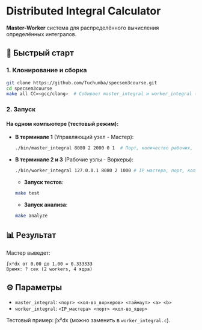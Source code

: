# Distributed Integral Calculator  

**Master-Worker** система для распределённого вычисления определённых интегралов.  

## 🚀 Быстрый старт  

### 1. Клонирование и сборка  
```bash  
git clone https://github.com/Tuchumba/specsem3course.git
cd specsem3course 
make all CC=<gcc/clang>  # Собирает master_integral и worker_integral (указание компилятора опционально)
```  

### 2. Запуск  
#### На одном компьютере (тестовый режим):  
- **В терминале 1** (Управляющий узел - Мастер):  
  ```bash  
  ./bin/master_integral 8080 2 2000 0 1  # Порт, количество рабочих, таймаут(сек), a, b (отрезок интегрирования) 
  ```  
- **В терминале 2 и 3** (Рабочие узлы - Воркеры):  
  ```bash  
  ./bin/worker_integral 127.0.0.1 8080 2 1000 # IP мастера, порт, количество ядер, таймаут(сек)
  ```
  - **Запуск тестов**:  
  ```bash  
  make test
  ```
   - **Запуск aнализа**:  
  ```bash  
  make analyze
  ``` 
 

## 📊 Результат  
Мастер выведет:  
```  
∫x²dx от 0.00 до 1.00 = 0.333333  
Время: ? сек (2 workers, 4 ядра)  
```  

## ⚙️ Параметры  
- `master_integral`: `<порт> <кол-во_воркеров> <таймаут> <a> <b>`  
- `worker_integral`: `<IP_мастера> <порт> <кол-во_ядер>`  


Тестовый пример: ∫x²dx (можно заменить в `worker_integral.c`).  
